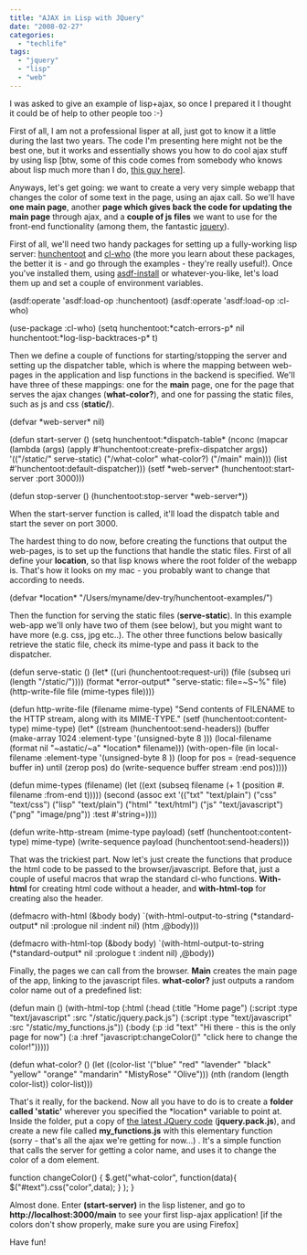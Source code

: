 ```yaml
---
title: "AJAX in Lisp with JQuery"
date: "2008-02-27"
categories: 
  - "techlife"
tags: 
  - "jquery"
  - "lisp"
  - "web"
---
```


I was asked to give an example of lisp+ajax, so once I prepared it I thought it could be of help to other people too :-)

First of all, I am not a professional lisper at all, just got to know it a little during the last two years. The code I'm presenting here might not be the best one, but it works and essentially shows you how to do cool ajax stuff by using lisp \[btw, some of this code comes from somebody who knows about lisp much more than I do, [this guy here](http://www.kmi.open.ac.uk/people/dave/)\].

Anyways, let's get going: we want to create a very very simple webapp that changes the color of some text in the page, using an ajax call. So we'll have **one main page**, another **page which gives back the code for updating the main page** through ajax, and a **couple of js files** we want to use for the front-end functionality (among them, the fantastic [jquery](http://jquery.com/)).

First of all, we'll need two handy packages for setting up a fully-working lisp server: [hunchentoot](http://www.weitz.de/hunchentoot/) and [cl-who](http://weitz.de/cl-who/) (the more you learn about these packages, the better it is - and go through the examples - they're really useful!). Once you've installed them, using [asdf-install](http://www.cliki.net/ASDF-Install) or whatever-you-like, let's load them up and set a couple of environment variables.

(asdf:operate 'asdf:load-op :hunchentoot)
(asdf:operate 'asdf:load-op :cl-who)

(use-package :cl-who)
(setq hunchentoot:\*catch-errors-p\* nil
hunchentoot:\*log-lisp-backtraces-p\* t)

Then we define a couple of functions for starting/stopping the server and setting up the dispatcher table, which is where the mapping between web-pages in the application and lisp functions in the backend is specified. We'll have three of these mappings: one for the **main** page, one for the page that serves the ajax changes (**what-color?**), and one for passing the static files, such as js and css (**static/**).

(defvar \*web-server\* nil)

(defun start-server ()
(setq hunchentoot:\*dispatch-table\*
(nconc
(mapcar (lambda (args)
(apply #'hunchentoot:create-prefix-dispatcher args))
'(("/static/" serve-static)
("/what-color" what-color?)
("/main" main)))
(list #'hunchentoot:default-dispatcher)))
(setf \*web-server\* (hunchentoot:start-server :port 3000)))

(defun stop-server ()
(hunchentoot:stop-server \*web-server\*))

When the start-server function is called, it'll load the dispatch table and start the sever on port 3000.

The hardest thing to do now, before creating the functions that output the web-pages, is to set up the functions that handle the static files. First of all define your **location**, so that lisp knows where the root folder of the webapp is. That's how it looks on my mac - you probably want to change that according to needs.

(defvar \*location\* "/Users/myname/dev-try/hunchentoot-examples/")

Then the function for serving the static files (**serve-static**). In this example web-app we'll only have two of them (see below), but you might want to have more (e.g. css, jpg etc..). The other three functions below basically retrieve the static file, check its mime-type and pass it back to the dispatcher.

(defun serve-static ()
(let\* ((uri (hunchentoot:request-uri))
(file (subseq uri (length "/static/"))))
(format \*error-output\* "serve-static: file=~S~%" file)
(http-write-file file (mime-types file))))

(defun http-write-file (filename mime-type)
"Send contents of FILENAME to the HTTP stream, along with its MIME-TYPE."
(setf (hunchentoot:content-type) mime-type)
(let\* ((stream (hunchentoot:send-headers))
(buffer (make-array 1024 :element-type '(unsigned-byte 8 )))
(local-filename (format nil "~astatic/~a" \*location\* filename)))
(with-open-file (in local-filename :element-type '(unsigned-byte 8 ))
(loop for pos = (read-sequence buffer in)
until (zerop pos)
do (write-sequence buffer stream :end pos)))))

(defun mime-types (filename)
(let ((ext (subseq filename (+ 1 (position #. filename :from-end t)))))
(second (assoc ext '(("txt" "text/plain")
("css" "text/css")
("lisp" "text/plain")
("html" "text/html")
("js" "text/javascript")
("png" "image/png"))
:test #'string=))))

(defun write-http-stream (mime-type payload)
(setf (hunchentoot:content-type) mime-type)
(write-sequence payload (hunchentoot:send-headers)))

That was the trickiest part. Now let's just create the functions that produce the html code to be passed to the browser/javascript. Before that, just a couple of useful macros that wrap the standard cl-who functions. **With-html** for creating html code without a header, and **with-html-top** for creating also the header.

(defmacro with-html (&body body)
\`(with-html-output-to-string
(\*standard-output\* nil :prologue nil :indent nil)
(htm ,@body)))

(defmacro with-html-top (&body body)
\`(with-html-output-to-string
(\*standard-output\* nil :prologue t :indent nil)
,@body))

Finally, the pages we can call from the browser. **Main** creates the main page of the app, linking to the javascript files. **what-color?** just outputs a random color name out of a predefined list:

(defun main ()
(with-html-top
(:html (:head
(:title "Home page")
(:script :type "text/javascript" :src "/static/jquery.pack.js")
(:script :type "text/javascript" :src "/static/my\_functions.js"))
(:body
(:p :id "text" "Hi there - this is the only page for now")
(:a :href "javascript:changeColor()" "click here to change the color!")))))

(defun what-color? ()
(let ((color-list '("blue" "red" "lavender" "black" "yellow"
"orange" "mandarin" "MistyRose" "Olive")))
(nth (random (length color-list)) color-list)))

That's it really, for the backend. Now all you have to do is to create a **folder called 'static'** wherever you specified the \*location\* variable to point at. Inside the folder, put a copy of [the latest JQuery code](http://docs.jquery.com/Downloading_jQuery) (**jquery.pack.js**), and create a new file called **my\_functions.js** with this elementary function (sorry - that's all the ajax we're getting for now...) . It's a simple function that calls the server for getting a color name, and uses it to change the color of a dom element.

function changeColor() {
$.get("what-color",
function(data){
$("#text").css("color",data);
}
);
}

Almost done. Enter **(start-server)** in the lisp listener, and go to **http://localhost:3000/main** to see your first lisp-ajax application! \[if the colors don't show properly, make sure you are using Firefox\]

Have fun!
